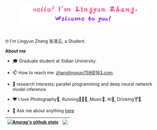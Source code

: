 <p align="center"><a href="https://anuraghazra.github.io"><img width="80%" src="./Hello.jpg" /></a></p>
<br />

🤓 I'm Lingyun Zhang 张凌云, a Student.

**About me**

- 🎓 Graduate student at Xidian University.

- 📫 How to reach me: zhanglingyun759@163.com.

- 🔬 research interests: parallel programming and deep neural network model inference.
  
- ❤️ I love Photography📸, Running🏃🏻‍♂️, Music🎸, AI🤖, Drinking🍸🍺. 

- 💬 Ask me about anything [here](https://github.com/zly5/zly5/issues)

  
| <a href="https://github.com/anuraghazra/github-readme-stats"><img align="center" src="https://github-readme-stats.vercel.app/api?username=zly5&show_icons=true&hide=prs,contribs&include_all_commits=true&theme=buefy&hide_border=true" alt="Anurag's github stats" /></a> | <a href="https://github.com/anuraghazra/github-readme-stats"><img align="center" src="https://github-readme-stats.vercel.app/api/top-langs/?username=zly5&layout=compact&theme=buefy&hide_border=true" /></a> |
| ------------- | ------------- |
  
<!--
[![lingyunzhang's GitHub Stats](https://github-readme-stats.vercel.app/api?username=zly5&show_icons=true&hide=prs,contribs&count_private=true&bg_color=30,77FFD2,6297DB,1EECFF&title_color=fff&text_color=fff&icon_color=fff)](https://github.com/zly5)
### 🤔，我使用的编程语言
[![Top Langs](https://github-readme-stats.vercel.app/api/top-langs/?username=zly5&layout=compact)](https://github.com/zly5) 

**zly5/zly5** is a ✨ _special_ ✨ repository because its `README.md` (this file) appears on your GitHub profile.

Here are some ideas to get you started:

- 🔭 I’m currently working on ...
- 🌱 I’m currently learning ...
- 👯 I’m looking to collaborate on ...
- 🤔 I’m looking for help with ...
- 💬 Ask me about ...
- 📫 How to reach me: ...
- 😄 Pronouns: ...
- ⚡ Fun fact: ...
-->



